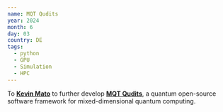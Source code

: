 ```yaml
---
name: MQT Qudits
year: 2024
month: 6
day: 03
country: DE
tags:
  - python
  - GPU
  - Simulation
  - HPC
---
```

To **[Kevin Mato](https://www.linkedin.com/in/kevin-mato-quantum/)** to further develop **[MQT Qudits](https://github.com/cda-tum/mqt-qudits)**, a quantum open-source software framework for mixed-dimensional quantum computing.
